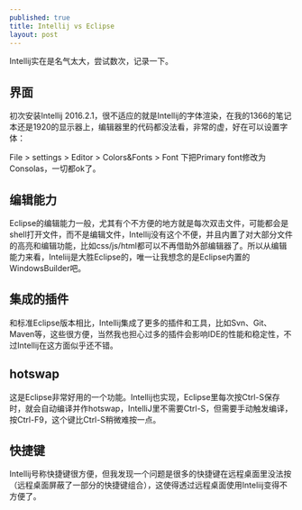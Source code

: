 ```yaml
---
published: true
title: Intellij vs Eclipse
layout: post
---
```

Intellij实在是名气太大，尝试数次，记录一下。

## 界面

初次安装Intellij 2016.2.1，很不适应的就是Intellij的字体渲染，在我的1366的笔记本还是1920的显示器上，编辑器里的代码都没法看，非常的虚，好在可以设置字体：

File > settings > Editor > Colors&Fonts > Font 下把Primary font修改为 Consolas，一切都ok了。

## 编辑能力

Eclipse的编辑能力一般，尤其有个不方便的地方就是每次双击文件，可能都会是shell打开文件，而不是编辑文件，Intellij没有这个不便，并且内置了对大部分文件的高亮和编辑功能，比如css/js/html都可以不再借助外部编辑器了。所以从编辑能力来看，Inteliij是大胜Eclipse的，唯一让我想念的是Eclipse内置的WindowsBuilder吧。

## 集成的插件

和标准Eclipse版本相比，Intellij集成了更多的插件和工具，比如Svn、Git、Maven等，这些很方便，当然我也担心过多的插件会影响IDE的性能和稳定性，不过Intellij在这方面似乎还不错。

## hotswap

这是Eclipse非常好用的一个功能。Intellij也实现，Eclipse里每次按Ctrl-S保存时，就会自动编译并作hotswap，IntelliJ里不需要Ctrl-S，但需要手动触发编译，按Ctrl-F9，这个键比Ctrl-S稍微难按一点。

## 快捷键
Intellij号称快捷键很方便，但我发现一个问题是很多的快捷键在远程桌面里没法按（远程桌面屏蔽了一部分的快捷键组合），这使得透过远程桌面使用Inteliij变得不方便了。